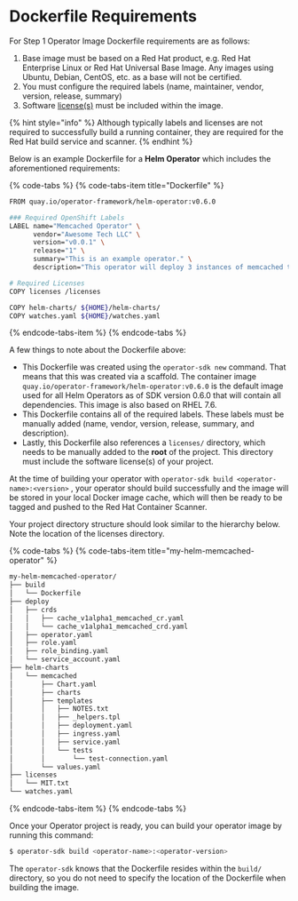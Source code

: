 # Dockerfile Requirements

For Step 1 Operator Image Dockerfile requirements are as follows:

1. Base image must be based on a Red Hat product, e.g. Red Hat Enterprise Linux or Red Hat Universal Base Image. Any images using Ubuntu, Debian, CentOS, etc. as a base will not be certified.
2. You must configure the required labels \(name, maintainer, vendor, version, release, summary\)
3. Software [license\(s\)](https://choosealicense.com/) must be included within the image.

{% hint style="info" %}
Although typically labels and licenses are not required to successfully build a running container, they are required for the Red Hat build service and scanner.
{% endhint %}

Below is an example Dockerfile for a **Helm Operator** which includes the aforementioned requirements:

{% code-tabs %}
{% code-tabs-item title="Dockerfile" %}
```bash
FROM quay.io/operator-framework/helm-operator:v0.6.0

### Required OpenShift Labels
LABEL name="Memcached Operator" \
      vendor="Awesome Tech LLC" \
      version="v0.0.1" \
      release="1" \
      summary="This is an example operator." \
      description="This operator will deploy 3 instances of memcached to the cluster."

# Required Licenses
COPY licenses /licenses

COPY helm-charts/ ${HOME}/helm-charts/
COPY watches.yaml ${HOME}/watches.yaml
```
{% endcode-tabs-item %}
{% endcode-tabs %}

A few things to note about the Dockerfile above:

* This Dockerfile was created using the `operator-sdk new` command. That means that this was created via a scaffold. The container image `quay.io/operator-framework/helm-operator:v0.6.0` is the default image used for all Helm Operators as of SDK version 0.6.0 that will contain all dependencies. This image is also based on RHEL 7.6.
* This Dockerfile contains all of the required labels. These labels must be manually added \(name, vendor, version, release, summary, and description\). 
* Lastly, this Dockerfile also references a `licenses/` directory, which needs to be manually added to the **root** of the project. This directory must include the software license\(s\) of your project.

At the time of building your operator with `operator-sdk build <operator-name>:<version>` , your operator should build successfully and the image will be stored in your local Docker image cache, which will then be ready to be tagged and pushed to the Red Hat Container Scanner.

Your project directory structure should look similar to the hierarchy below. Note the location of the licenses directory.

{% code-tabs %}
{% code-tabs-item title="my-helm-memcached-operator" %}
```bash
my-helm-memcached-operator/
├── build
│   └── Dockerfile
├── deploy
│   ├── crds
│   │   ├── cache_v1alpha1_memcached_cr.yaml
│   │   └── cache_v1alpha1_memcached_crd.yaml
│   ├── operator.yaml
│   ├── role.yaml
│   ├── role_binding.yaml
│   └── service_account.yaml
├── helm-charts
│   └── memcached
│       ├── Chart.yaml
│       ├── charts
│       ├── templates
│       │   ├── NOTES.txt
│       │   ├── _helpers.tpl
│       │   ├── deployment.yaml
│       │   ├── ingress.yaml
│       │   ├── service.yaml
│       │   └── tests
│       │       └── test-connection.yaml
│       └── values.yaml
├── licenses
│   └── MIT.txt
└── watches.yaml
```
{% endcode-tabs-item %}
{% endcode-tabs %}

Once your Operator project is ready, you can build your operator image by running this command:

```bash
$ operator-sdk build <operator-name>:<operator-version>
```

The `operator-sdk` knows that the Dockerfile resides within the `build/` directory, so you do not need to specify the location of the Dockerfile when building the image.

